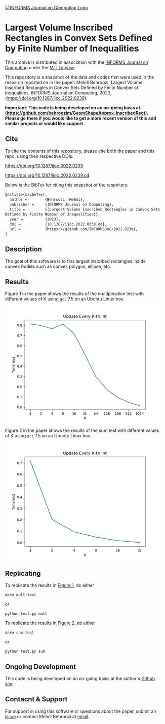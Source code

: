 [![INFORMS Journal on Computing Logo](https://INFORMSJoC.github.io/logos/INFORMS_Journal_on_Computing_Header.jpg)](https://pubsonline.informs.org/journal/ijoc)

# Largest Volume Inscribed Rectangles in Convex Sets Defined by Finite Number of Inequalities

This archive is distributed in association with the [INFORMS Journal on
Computing](https://pubsonline.informs.org/journal/ijoc) under the [MIT License](LICENSE).

This repository is a snapshot of the data and codes that were used in the research 
reported on in the paper: Mehdi Behroozi, Largest Volume Inscribed Rectangles in Convex Sets Defined by Finite Number of Inequalities, INFORMS Journal on Computing, 2023,
(https://doi.org/10.1287/ijoc.2022.0239). 


**Important: This code is being developed on an on-going basis at 
(https://github.com/behroozim/GeomShapeApprox_InscribedRect). Please go there if you would like to
get a more recent version of this and similar projects or would like support**

## Cite

To cite the contents of this repository, please cite both the paper and this repo, using their respective DOIs.

https://doi.org/10.1287/ijoc.2022.0239

https://doi.org/10.1287/ijoc.2022.0239.cd

Below is the BibTex for citing this snapshot of the respoitory.

```
@article{CacheTest,
  author =        {Behroozi, Mehdi},
  publisher =     {INFORMS Journal on Computing},
  title =         {{Largest Volume Inscribed Rectangles in Convex Sets Defined by Finite Number of Inequalities}},
  year =          {2023},
  doi =           {10.1287/ijoc.2022.0239.cd},
  url =           {https://github.com/INFORMSJoC/2022.0239},
}  
```

## Description

The goal of this software is to fins largest inscribed rectangles inside convex bodies such as convex polygon, ellipse, etc.

## Results

Figure 1 in the paper shows the results of the multiplication test with different
values of K using `gcc` 7.5 on an Ubuntu Linux box.

![Figure 1](results/mult-test.png)

Figure 2 in the paper shows the results of the sum test with different
values of K using `gcc` 7.5 on an Ubuntu Linux box.

![Figure 1](results/sum-test.png)

## Replicating

To replicate the results in [Figure 1](results/mult-test), do either

```
make mult-test
```
or
```
python test.py mult
```
To replicate the results in [Figure 2](results/sum-test), do either

```
make sum-test
```
or
```
python test.py sum
```

## Ongoing Development

This code is being developed on an on-going basis at the author's
[Github site](https://github.com/tkralphs/JoCTemplate).

## Contacnt & Support

For support in using this software or questions about the paper, submit an
[issue](https://github.com/tkralphs/JoCTemplate/issues/new) or contact Mehdi Behroozi at [email](m.behroozi.neu.edu).
